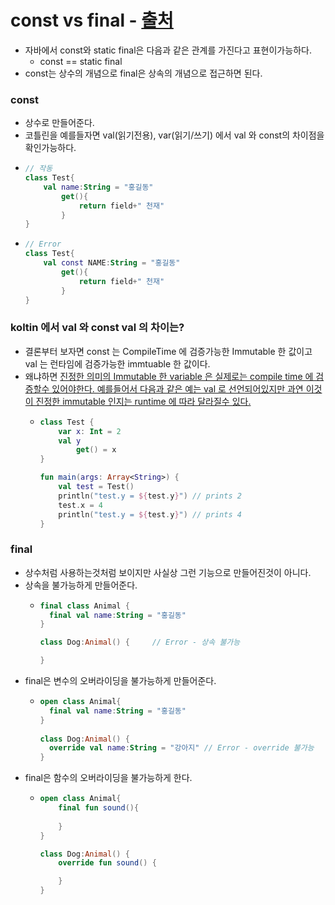 # const vs final - [출처](https://blog.naver.com/PostView.nhn?blogId=codingspecialist&logNo=221516528734&categoryNo=131&parentCategoryNo=0&viewDate=&currentPage=1&postListTopCurrentPage=&from=postList)
* 자바에서 const와 static final은 다음과 같은 관계를 가진다고 표현이가능하다.
  * const == static final
* const는 상수의 개념으로 final은 상속의 개념으로 접근하면 된다.
### const
* 상수로 만들어준다.
* 코틀린을 예를들자면 val(읽기전용), var(읽기/쓰기) 에서 val 와 const의 차이점을 확인가능하다.
* ```kotlin
  // 작동
  class Test{
      val name:String = "홍길동"
          get(){
              return field+" 천재"
          }
  }
* ```kotlin
  // Error
  class Test{
      val const NAME:String = "홍길동"
          get(){
              return field+" 천재"
          }
  }
### koltin 에서 val 와 const val 의 차이는?
* 결론부터 보자면 const 는 CompileTime 에 검증가능한 Immutable 한 값이고 val 는 런타임에 검증가능한 immtuable 한 값이다.
* 왜냐하면 [진정한 의미의 Immutable 한 variable 은 실제로는 compile time 에 검증할수 있어야한다. 예를들어서 다음과 같은 예는 val 로 선언되어있지만 과연 이것이 진정한 immutable 인지는 runtime 에 따라 달라질수 있다.](https://stackoverflow.com/questions/37595936/what-is-the-difference-between-const-and-val)
  * ```kotlin
    class Test {
        var x: Int = 2
        val y
            get() = x
    }

    fun main(args: Array<String>) {
        val test = Test()
        println("test.y = ${test.y}") // prints 2
        test.x = 4
        println("test.y = ${test.y}") // prints 4
    }
### final
* 상수처럼 사용하는것처럼 보이지만 사실상 그런 기능으로 만들어진것이 아니다.
* 상속을 불가능하게 만들어준다.
  * ```kotlin
    final class Animal {
      final val name:String = "홍길동"
    }
    
    class Dog:Animal() {     // Error - 상속 불가능
    
    }
* final은 변수의 오버라이딩을 불가능하게 만들어준다.
  * ```kotlin
    open class Animal{
      final val name:String = "홍길동"
    }
      
    class Dog:Animal() {
      override val name:String = "강아지" // Error - override 불가능
    }
* final은 함수의 오버라이딩을 불가능하게 한다.
  * ```kotlin
    open class Animal{
        final fun sound(){
        
        }
    }
    
    class Dog:Animal() {
        override fun sound() {
    
        }
    }

